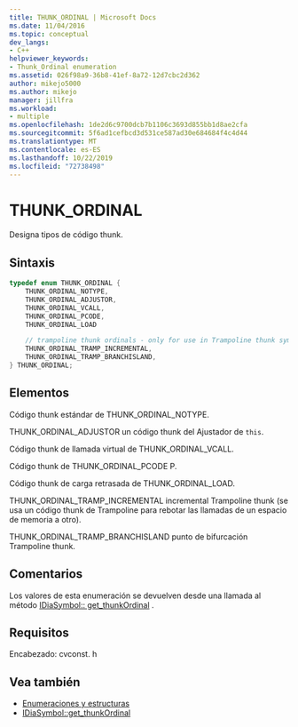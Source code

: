 ```yaml
---
title: THUNK_ORDINAL | Microsoft Docs
ms.date: 11/04/2016
ms.topic: conceptual
dev_langs:
- C++
helpviewer_keywords:
- Thunk_Ordinal enumeration
ms.assetid: 026f98a9-36b8-41ef-8a72-12d7cbc2d362
author: mikejo5000
ms.author: mikejo
manager: jillfra
ms.workload:
- multiple
ms.openlocfilehash: 1de2d6c9700dcb7b1106c3693d855bb1d8ae2cfa
ms.sourcegitcommit: 5f6ad1cefbcd3d531ce587ad30e684684f4c4d44
ms.translationtype: MT
ms.contentlocale: es-ES
ms.lasthandoff: 10/22/2019
ms.locfileid: "72738498"
---
```

# <a name="thunk_ordinal"></a>THUNK_ORDINAL
Designa tipos de código thunk.

## <a name="syntax"></a>Sintaxis

```C++
typedef enum THUNK_ORDINAL {
    THUNK_ORDINAL_NOTYPE,
    THUNK_ORDINAL_ADJUSTOR,
    THUNK_ORDINAL_VCALL,
    THUNK_ORDINAL_PCODE,
    THUNK_ORDINAL_LOAD

    // trampoline thunk ordinals - only for use in Trampoline thunk symbols
    THUNK_ORDINAL_TRAMP_INCREMENTAL,
    THUNK_ORDINAL_TRAMP_BRANCHISLAND,
} THUNK_ORDINAL;
```

## <a name="elements"></a>Elementos
Código thunk estándar de THUNK_ORDINAL_NOTYPE.

THUNK_ORDINAL_ADJUSTOR un código thunk del Ajustador de `this`.

Código thunk de llamada virtual de THUNK_ORDINAL_VCALL.

Código thunk de THUNK_ORDINAL_PCODE P.

Código thunk de carga retrasada de THUNK_ORDINAL_LOAD.

THUNK_ORDINAL_TRAMP_INCREMENTAL incremental Trampoline thunk (se usa un código thunk de Trampoline para rebotar las llamadas de un espacio de memoria a otro).

THUNK_ORDINAL_TRAMP_BRANCHISLAND punto de bifurcación Trampoline thunk.

## <a name="remarks"></a>Comentarios
Los valores de esta enumeración se devuelven desde una llamada al método [IDiaSymbol:: get_thunkOrdinal](../../debugger/debug-interface-access/idiasymbol-get-thunkordinal.md) .

## <a name="requirements"></a>Requisitos
Encabezado: cvconst. h

## <a name="see-also"></a>Vea también
- [Enumeraciones y estructuras](../../debugger/debug-interface-access/enumerations-and-structures.md)
- [IDiaSymbol::get_thunkOrdinal](../../debugger/debug-interface-access/idiasymbol-get-thunkordinal.md)
